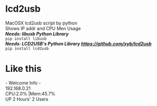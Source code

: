 # lcd2usb
MacOSX lcd2usb script by python  
Shows IP addr and CPU Men Usage  
***Needs: libusb Python Library***  
```pip install libusb```  
***Needs: LCD2USB's Python Library https://github.com/xyb/lcd2usb***  
```pip install lcd2usb```


# Like this
\-   Welcome Info  \-  
        192.168.0.21  
CPU:2.0% |Mem:45.7%  
UP 2 Hours' 2 Users
